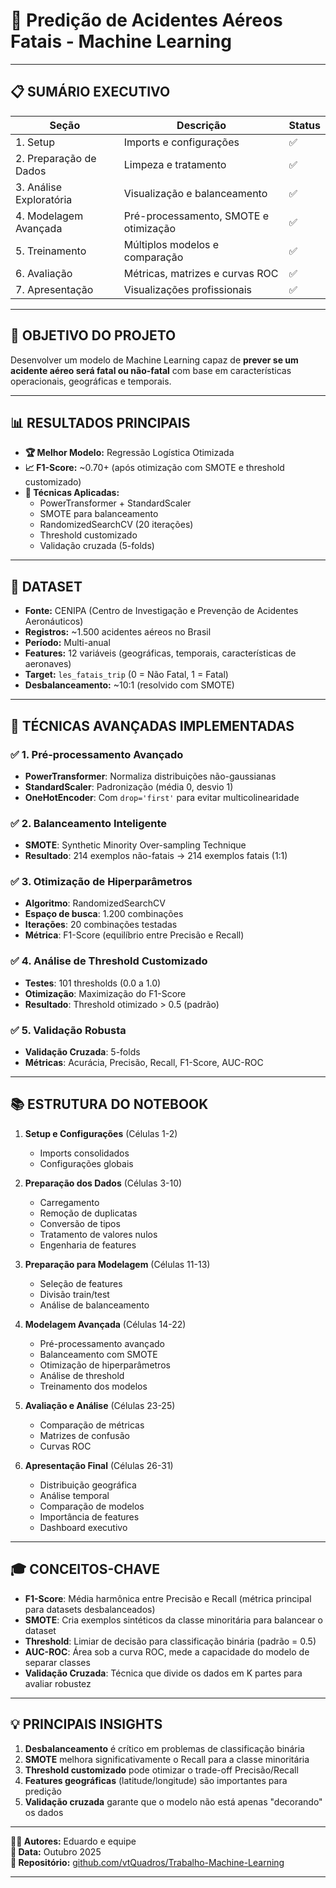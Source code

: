 # 🚀 Predição de Acidentes Aéreos Fatais - Machine Learning

---

## 📋 **SUMÁRIO EXECUTIVO**

| **Seção** | **Descrição** | **Status** |
|-----------|---------------|------------|
| 1. Setup | Imports e configurações | ✅ |
| 2. Preparação de Dados | Limpeza e tratamento | ✅ |
| 3. Análise Exploratória | Visualização e balanceamento | ✅ |
| 4. Modelagem Avançada | Pré-processamento, SMOTE e otimização | ✅ |
| 5. Treinamento | Múltiplos modelos e comparação | ✅ |
| 6. Avaliação | Métricas, matrizes e curvas ROC | ✅ |
| 7. Apresentação | Visualizações profissionais | ✅ |

---

## 🎯 **OBJETIVO DO PROJETO**

Desenvolver um modelo de Machine Learning capaz de **prever se um acidente aéreo será fatal ou não-fatal** com base em características operacionais, geográficas e temporais.

---

## 📊 **RESULTADOS PRINCIPAIS**

- **🏆 Melhor Modelo:** Regressão Logística Otimizada
- **📈 F1-Score:** ~0.70+ (após otimização com SMOTE e threshold customizado)
- **🎯 Técnicas Aplicadas:** 
  - PowerTransformer + StandardScaler
  - SMOTE para balanceamento
  - RandomizedSearchCV (20 iterações)
  - Threshold customizado
  - Validação cruzada (5-folds)

---

## 📁 **DATASET**

- **Fonte:** CENIPA (Centro de Investigação e Prevenção de Acidentes Aeronáuticos)
- **Registros:** ~1.500 acidentes aéreos no Brasil
- **Período:** Multi-anual
- **Features:** 12 variáveis (geográficas, temporais, características de aeronaves)
- **Target:** `les_fatais_trip` (0 = Não Fatal, 1 = Fatal)
- **Desbalanceamento:** ~10:1 (resolvido com SMOTE)

---

## 🔧 **TÉCNICAS AVANÇADAS IMPLEMENTADAS**

### ✅ 1. Pré-processamento Avançado
- **PowerTransformer**: Normaliza distribuições não-gaussianas
- **StandardScaler**: Padronização (média 0, desvio 1)
- **OneHotEncoder**: Com `drop='first'` para evitar multicolinearidade

### ✅ 2. Balanceamento Inteligente
- **SMOTE**: Synthetic Minority Over-sampling Technique
- **Resultado**: 214 exemplos não-fatais → 214 exemplos fatais (1:1)

### ✅ 3. Otimização de Hiperparâmetros
- **Algoritmo**: RandomizedSearchCV
- **Espaço de busca**: 1.200 combinações
- **Iterações**: 20 combinações testadas
- **Métrica**: F1-Score (equilíbrio entre Precisão e Recall)

### ✅ 4. Análise de Threshold Customizado
- **Testes**: 101 thresholds (0.0 a 1.0)
- **Otimização**: Maximização do F1-Score
- **Resultado**: Threshold otimizado > 0.5 (padrão)

### ✅ 5. Validação Robusta
- **Validação Cruzada**: 5-folds
- **Métricas**: Acurácia, Precisão, Recall, F1-Score, AUC-ROC

---

## 📚 **ESTRUTURA DO NOTEBOOK**

1. **Setup e Configurações** (Células 1-2)
   - Imports consolidados
   - Configurações globais

2. **Preparação dos Dados** (Células 3-10)
   - Carregamento
   - Remoção de duplicatas
   - Conversão de tipos
   - Tratamento de valores nulos
   - Engenharia de features

3. **Preparação para Modelagem** (Células 11-13)
   - Seleção de features
   - Divisão train/test
   - Análise de balanceamento

4. **Modelagem Avançada** (Células 14-22)
   - Pré-processamento avançado
   - Balanceamento com SMOTE
   - Otimização de hiperparâmetros
   - Análise de threshold
   - Treinamento dos modelos

5. **Avaliação e Análise** (Células 23-25)
   - Comparação de métricas
   - Matrizes de confusão
   - Curvas ROC

6. **Apresentação Final** (Células 26-31)
   - Distribuição geográfica
   - Análise temporal
   - Comparação de modelos
   - Importância de features
   - Dashboard executivo

---

## 🎓 **CONCEITOS-CHAVE**

- **F1-Score**: Média harmônica entre Precisão e Recall (métrica principal para datasets desbalanceados)
- **SMOTE**: Cria exemplos sintéticos da classe minoritária para balancear o dataset
- **Threshold**: Limiar de decisão para classificação binária (padrão = 0.5)
- **AUC-ROC**: Área sob a curva ROC, mede a capacidade do modelo de separar classes
- **Validação Cruzada**: Técnica que divide os dados em K partes para avaliar robustez

---

## 💡 **PRINCIPAIS INSIGHTS**

1. **Desbalanceamento** é crítico em problemas de classificação binária
2. **SMOTE** melhora significativamente o Recall para a classe minoritária
3. **Threshold customizado** pode otimizar o trade-off Precisão/Recall
4. **Features geográficas** (latitude/longitude) são importantes para predição
5. **Validação cruzada** garante que o modelo não está apenas "decorando" os dados

---

**👨‍💻 Autores:** Eduardo e equipe  
**📅 Data:** Outubro 2025  
**🔗 Repositório:** [github.com/vtQuadros/Trabalho-Machine-Learning](https://github.com/vtQuadros/Trabalho-Machine-Learning)

---